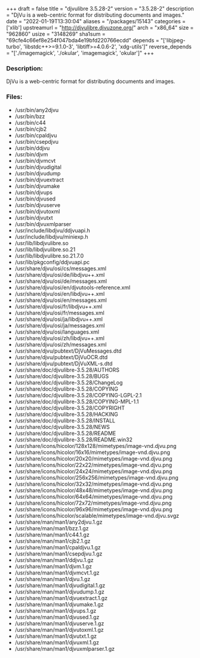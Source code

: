 +++
draft = false
title = "djvulibre 3.5.28-2"
version = "3.5.28-2"
description = "DjVu is a web-centric format for distributing documents and images."
date = "2022-01-19T13:30:04"
aliases = "/packages/15143"
categories = ['xlib']
upstreamurl = "http://djvulibre.djvuzone.org/"
arch = "x86_64"
size = "962860"
usize = "3148269"
sha1sum = "69cfe4c66ef8e254f047bda4e19bfd220766ecdd"
depends = "['libjpeg-turbo', 'libstdc++>=9.1.0-3', 'libtiff>=4.0.6-2', 'xdg-utils']"
reverse_depends = "['./imagemagick', './okular', 'imagemagick', 'okular']"
+++
### Description: 
DjVu is a web-centric format for distributing documents and images.

### Files: 
* /usr/bin/any2djvu
* /usr/bin/bzz
* /usr/bin/c44
* /usr/bin/cjb2
* /usr/bin/cpaldjvu
* /usr/bin/csepdjvu
* /usr/bin/ddjvu
* /usr/bin/djvm
* /usr/bin/djvmcvt
* /usr/bin/djvudigital
* /usr/bin/djvudump
* /usr/bin/djvuextract
* /usr/bin/djvumake
* /usr/bin/djvups
* /usr/bin/djvused
* /usr/bin/djvuserve
* /usr/bin/djvutoxml
* /usr/bin/djvutxt
* /usr/bin/djvuxmlparser
* /usr/include/libdjvu/ddjvuapi.h
* /usr/include/libdjvu/miniexp.h
* /usr/lib/libdjvulibre.so
* /usr/lib/libdjvulibre.so.21
* /usr/lib/libdjvulibre.so.21.7.0
* /usr/lib/pkgconfig/ddjvuapi.pc
* /usr/share/djvu/osi/cs/messages.xml
* /usr/share/djvu/osi/de/libdjvu++.xml
* /usr/share/djvu/osi/de/messages.xml
* /usr/share/djvu/osi/en/djvutools-reference.xml
* /usr/share/djvu/osi/en/libdjvu++.xml
* /usr/share/djvu/osi/en/messages.xml
* /usr/share/djvu/osi/fr/libdjvu++.xml
* /usr/share/djvu/osi/fr/messages.xml
* /usr/share/djvu/osi/ja/libdjvu++.xml
* /usr/share/djvu/osi/ja/messages.xml
* /usr/share/djvu/osi/languages.xml
* /usr/share/djvu/osi/zh/libdjvu++.xml
* /usr/share/djvu/osi/zh/messages.xml
* /usr/share/djvu/pubtext/DjVuMessages.dtd
* /usr/share/djvu/pubtext/DjVuOCR.dtd
* /usr/share/djvu/pubtext/DjVuXML-s.dtd
* /usr/share/doc/djvulibre-3.5.28/AUTHORS
* /usr/share/doc/djvulibre-3.5.28/BUGS
* /usr/share/doc/djvulibre-3.5.28/ChangeLog
* /usr/share/doc/djvulibre-3.5.28/COPYING
* /usr/share/doc/djvulibre-3.5.28/COPYING-LGPL-2.1
* /usr/share/doc/djvulibre-3.5.28/COPYING-MPL-1.1
* /usr/share/doc/djvulibre-3.5.28/COPYRIGHT
* /usr/share/doc/djvulibre-3.5.28/HACKING
* /usr/share/doc/djvulibre-3.5.28/INSTALL
* /usr/share/doc/djvulibre-3.5.28/NEWS
* /usr/share/doc/djvulibre-3.5.28/README
* /usr/share/doc/djvulibre-3.5.28/README.win32
* /usr/share/icons/hicolor/128x128/mimetypes/image-vnd.djvu.png
* /usr/share/icons/hicolor/16x16/mimetypes/image-vnd.djvu.png
* /usr/share/icons/hicolor/20x20/mimetypes/image-vnd.djvu.png
* /usr/share/icons/hicolor/22x22/mimetypes/image-vnd.djvu.png
* /usr/share/icons/hicolor/24x24/mimetypes/image-vnd.djvu.png
* /usr/share/icons/hicolor/256x256/mimetypes/image-vnd.djvu.png
* /usr/share/icons/hicolor/32x32/mimetypes/image-vnd.djvu.png
* /usr/share/icons/hicolor/48x48/mimetypes/image-vnd.djvu.png
* /usr/share/icons/hicolor/64x64/mimetypes/image-vnd.djvu.png
* /usr/share/icons/hicolor/72x72/mimetypes/image-vnd.djvu.png
* /usr/share/icons/hicolor/96x96/mimetypes/image-vnd.djvu.png
* /usr/share/icons/hicolor/scalable/mimetypes/image-vnd.djvu.svgz
* /usr/share/man/man1/any2djvu.1.gz
* /usr/share/man/man1/bzz.1.gz
* /usr/share/man/man1/c44.1.gz
* /usr/share/man/man1/cjb2.1.gz
* /usr/share/man/man1/cpaldjvu.1.gz
* /usr/share/man/man1/csepdjvu.1.gz
* /usr/share/man/man1/ddjvu.1.gz
* /usr/share/man/man1/djvm.1.gz
* /usr/share/man/man1/djvmcvt.1.gz
* /usr/share/man/man1/djvu.1.gz
* /usr/share/man/man1/djvudigital.1.gz
* /usr/share/man/man1/djvudump.1.gz
* /usr/share/man/man1/djvuextract.1.gz
* /usr/share/man/man1/djvumake.1.gz
* /usr/share/man/man1/djvups.1.gz
* /usr/share/man/man1/djvused.1.gz
* /usr/share/man/man1/djvuserve.1.gz
* /usr/share/man/man1/djvutoxml.1.gz
* /usr/share/man/man1/djvutxt.1.gz
* /usr/share/man/man1/djvuxml.1.gz
* /usr/share/man/man1/djvuxmlparser.1.gz
